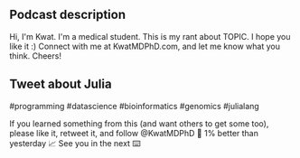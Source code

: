 ## Podcast description

Hi, I'm Kwat. I'm a medical student. This is my rant about TOPIC. I hope you like it :)
Connect with me at KwatMDPhD.com, and let me know what you think.
Cheers!

## Tweet about Julia

#programming #datascience #bioinformatics #genomics #julialang

If you learned something from this (and want others to get some too), please like it, retweet it, and follow @KwatMDPhD 🌱
1% better than yesterday 📈
See you in the next ⌨️
